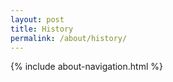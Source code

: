 ```yaml
---
layout: post
title: History
permalink: /about/history/
---
```



{% include about-navigation.html %}
